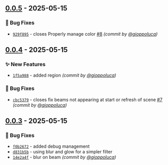 
## [0.0.5] - 2025-05-15
### :bug: Bug Fixes
- [`929f895`](https://github.com/gioppoluca/foundry-beams/commit/929f8956a2e60d46b6444c0c9b09f62266edaa87) - closes Properly manage color [#8](https://github.com/gioppoluca/foundry-beams/pull/8) *(commit by [@gioppoluca](https://github.com/gioppoluca))*


## [0.0.4] - 2025-05-15
### :sparkles: New Features
- [`1f5a988`](https://github.com/gioppoluca/foundry-beams/commit/1f5a988ff6d2b90d4ed5bf7dd604c6a7fe73e6e4) - added region *(commit by [@gioppoluca](https://github.com/gioppoluca))*

### :bug: Bug Fixes
- [`cbc5379`](https://github.com/gioppoluca/foundry-beams/commit/cbc5379fc12b9bbb253f9f93f0612f611d89d1ea) - closes fix beams not appearing at start or refresh of scene [#7](https://github.com/gioppoluca/foundry-beams/pull/7) *(commit by [@gioppoluca](https://github.com/gioppoluca))*


## [0.0.3] - 2025-05-15
### :bug: Bug Fixes
- [`f0b2672`](https://github.com/gioppoluca/foundry-beams/commit/f0b267219707401fea796d83707cadab0f6a0f60) - added debug management
- [`d831b5b`](https://github.com/gioppoluca/foundry-beams/commit/d831b5b15811d95c6a1affe3ee42fb4eda6c7558) - using blur and glow for a simpler filter
- [`14e2a4f`](https://github.com/gioppoluca/foundry-beams/commit/14e2a4f2ce06da7570c5900984a873acbd2f1a6e) - blur on beam *(commit by [@gioppoluca](https://github.com/gioppoluca))*

[0.0.3]: https://github.com/gioppoluca/foundry-beams/compare/0.0.2...0.0.3
[0.0.4]: https://github.com/gioppoluca/foundry-beams/compare/0.0.3...0.0.4
[0.0.5]: https://github.com/gioppoluca/foundry-beams/compare/0.0.4...0.0.5
